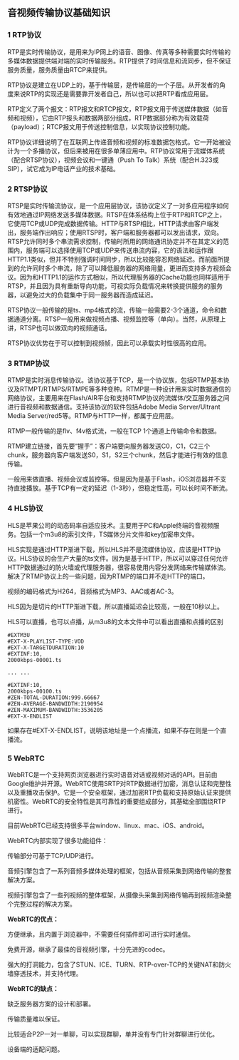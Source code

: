 ## 音视频传输协议基础知识

### 1 RTP协议

RTP是实时传输协议，是用来为IP网上的语音、图像、传真等多种需要实时传输的多媒体数据提供端对端的实时传输服务。RTP提供了时间信息和流同步，但不保证服务质量，服务质量由RTCP来提供。

RTP协议是建立在UDP上的，基于传输层，是传输层的一个子层。从开发者的角度来说RTP的实现还是需要靠开发者自己，所以也可以把RTP看成应用层。

RTP定义了两个报文：RTP报文和RTCP报文，RTP报文用于传送媒体数据（如音频和视频），它由RTP报头和数据两部分组成，RTP数据部分称为有效载荷（payload）；RTCP报文用于传送控制信息，以实现协议控制功能。

RTP协议详细说明了在互联网上传递音频和视频的标准数据包格式。它一开始被设计为一个多播协议，但后来被用在很多单薄应用中。RTP协议常用于流媒体系统（配合RTSP协议），视频会议和一键通（Push To Talk）系统（配合H.323或SIP），试它成为IP电话产业的技术基础。

### 2 RTSP协议

RTSP是实时传输流协议，是一个应用层协议，该协议定义了一对多应用程序如何有效地通过IP网络发送多媒体数据。RTSP在体系结构上位于RTP和RTCP之上，它使用TCP或UDP完成数据传输。HTTP与RTSP相比，HTTP请求由客户端发出，服务端作出响应；使用RTSP时，客户端和服务器都可以发出请求，双向。RTSP允许同时多个串流需求控制，传输时所用的网络通讯协定并不在其定义的范围内，服务端可以选择使用TCP或UDP来传送串流内容，它的语法和运作跟HTTP1.1类似，但并不特别强调时间同步，所以比较能容忍网络延迟。而前面所提到的允许同时多个串流，除了可以降低服务器的网络用量，更进而支持多方视频会议。因为和HTTP1.1的运作方式相似，所以代理服务器的Cache功能也同样适用于RTSP，并且因为具有重新导向功能，可视实际负载情况来转换提供服务的服务器，以避免过大的负载集中于同一服务器而造成延迟。

RTSP协议一般传输的是ts、mp4格式的流，传输一般需要2-3个通道，命令和数据通道分离。RTSP一般用来做视频点播、视频监控等（单向）。当然，从原理上讲，RTSP也可以做双向的视频通话。

RTSP协议优势在于可以控制到视频帧，因此可以承载实时性很高的应用。

### 3 RTMP协议

RTMP是实时消息传输协议。该协议基于TCP，是一个协议族，包括RTMP基本协议及RTMPT/RTMPS/RTMPE等多种变种。RTMP是一种设计用来实时数据通信的网络协议，主要用来在Flash/AIR平台和支持RTMP协议的流媒体/交互服务器之间进行音视频和数据通信。支持该协议的软件包括Adobe Media Server/Ultrant Media Server/red5等。RTMP与HTTP一样，都属于应用层。

RTMP一般传输的是flv、f4v格式流，一般在TCP 1个通道上传输命令和数据。

RTMP建立链接，首先要“握手”：客户端要向服务器发送C0，C1，C2三个chunk，服务器向客户端发送S0，S1，S2三个chunk，然后才能进行有效的信息传输。

一般用来做直播、视频会议或监控等。但是因为是基于Flash，iOS浏览器并不支持直接播放。基于TCP有一定的延迟（1-3秒），但稳定性高，可以长时间不断流。

### 4 HLS协议

HLS是苹果公司的动态码率自适应技术。主要用于PC和Apple终端的音视频服务。包括一个m3u8的索引文件，TS媒体分片文件和key加密串文件。

HLS实现是通过HTTP渐进下载，所以HLS并不是流媒体协议，应该是HTTP协议。HLS协议的会生产大量的ts文件。因为是基于HTTP，所以可以穿过任何允许HTTP数据通过的防火墙或代理服务器，很容易使用内容分发网络来传输媒体流。解决了RTMP协议上的一些问题，因为RTMP的端口并不走HTTP的端口。

视频的编码格式为H264，音频格式为MP3、AAC或者AC-3。

HLS因为是切片的HTTP渐进下载，所以直播延迟会比较高，一般在10秒以上。

HLS可以直播，也可以点播，从m3u8的文本文件中可以看出直播和点播的区别

```
#EXTM3U
#EXT-X-PLAYLIST-TYPE:VOD
#EXT-X-TARGETDURATION:10
#EXTINF:10,
2000kbps-00001.ts

... ...

#EXTINF:10,
2000kbps-00100.ts
#ZEN-TOTAL-DURATION:999.66667
#ZEN-AVERAGE-BANDWIDTH:2190954
#ZEN-MAXIMUM-BANDWIDTH:3536205
#EXT-X-ENDLIST
```

如果存在#EXT-X-ENDLIST，说明该地址是一个点播流，如果不存在则是一个直播流。

### 5 WebRTC

WebRTC是一个支持网页浏览器进行实时语音对话或视频对话的API。目前由Google维护并开源。WebRTC使用SRTP对RTP数据进行加密，消息认证和完整性以及重播攻击保护。它是一个安全框架，通过加密RTP负载和支持原始认证来提供机密性。WebRTC的安全特性是其可靠性的重要组成部分，其基础全部围绕RTP进行。

目前WebRTC已经支持很多平台window、linux、mac、iOS、android。

WebRTC内部实现了很多功能组件：

传输部分可基于TCP/UDP进行。

音频引擎包含了一系列音频多媒体处理的框架，包括从音频采集到网络传输的整套解决方案。

视频引擎包含了一些列视频的整体框架，从摄像头采集到网络传输再到视频渲染整个完整过程的解决方案。

**WebRTC的优点：**

方便继承，且内置于浏览器中，不需要任何插件即可进行实时通信。

免费开源，继承了最佳的音视频引擎，十分先进的codec。

强大的打洞能力，包含了STUN、ICE、TURN、RTP-over-TCP的关键NAT和防火墙穿透技术，并支持代理。

**WebRTC的缺点：**

缺乏服务器方案的设计和部署。

传输质量难以保证。

比较适合P2P一对一单聊，可以实现群聊，单并没有专门针对群聊进行优化。

设备端的适配问题。

